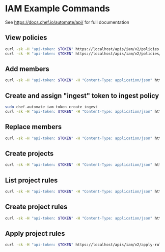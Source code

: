 # IAM Example Commands
See https://docs.chef.io/automate/api/ for full documentation

## View policies
```bash
curl -sk -H "api-token: $TOKEN" https://localhost/apis/iam/v2/policies | jq
curl -sk -H "api-token: $TOKEN" https://localhost/apis/iam/v2/policies/administrator-access | jq
```

## Add members
```bash
curl -sk -H "api-token: $TOKEN" -H "Content-Type: application/json" https://localhost/apis/iam/v2/policies/administrator-access/members:add -d @administrator-access-members-add.json | jq
```

## Create and assign "ingest" token to ingest policy
```bash
sudo chef-automate iam token create ingest
curl -sk -H "api-token: $TOKEN" -H "Content-Type: application/json" https://localhost/apis/iam/v2/policies/administrator-access/members:add -d '{"members":["token:ingest"]}' | jq
```

## Replace members
```bash
curl -sk -H "api-token: $TOKEN" -H "Content-Type: application/json" https://localhost/apis/iam/v2/policies/administrator-access/members -d @administrator-access-members-add.json -X PUT | jq
```

## Create projects
```bash
curl -sk -H "api-token: $TOKEN" -H "Content-Type: application/json" https://localhost/apis/iam/v2/projects -d '{"id": "development", "name": "Development"}' | jq
```

## List project rules
```bash
curl -sk -H "api-token: $TOKEN" -H "Content-Type: application/json" https://localhost/apis/iam/v2/projects/development/rules | jq
```

## Create project rules
```bash
curl -sk -H "api-token: $TOKEN" -H "Content-Type: application/json" https://localhost/apis/iam/v2/projects/development/rules -d @project-development-rules.json | jq
```

## Apply project rules
```bash
curl -sk -H "api-token: $TOKEN" https://localhost/apis/iam/v2/apply-rules -X POST | jq
```
